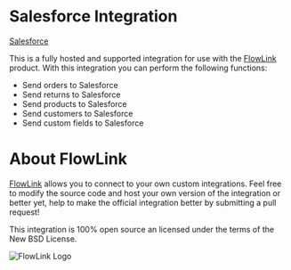 # Salesforce Integration

[Salesforce](http://www.salesforce.com/)

This is a fully hosted and supported integration for use with the [FlowLink](http://flowlink.io/)
product. With this integration you can perform the following functions:

* Send orders to Salesforce
* Send returns to Salesforce
* Send products to Salesforce
* Send customers to Salesforce
* Send custom fields to Salesforce

# About FlowLink

[FlowLink](http://flowlink.io/) allows you to connect to your own custom integrations.
Feel free to modify the source code and host your own version of the integration
or better yet, help to make the official integration better by submitting a pull request!

This integration is 100% open source an licensed under the terms of the New BSD License.

![FlowLink Logo](http://flowlink.io/wp-content/uploads/logo-1.png)
